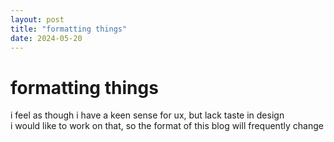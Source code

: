 ```yaml
---
layout: post
title: "formatting things"
date: 2024-05-20
---
```


# formatting things

i feel as though i have a keen sense for ux, but lack taste in design  
i would like to work on that, so the format of this blog will frequently change
